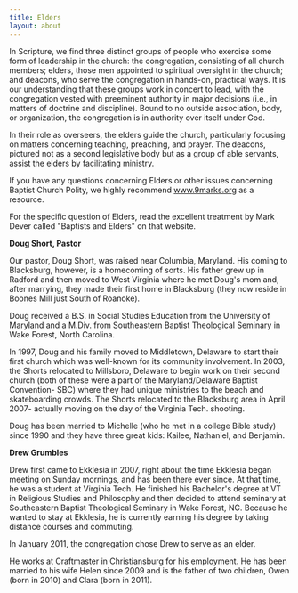 ```yaml
---
title: Elders
layout: about
---
```


In Scripture, we find three distinct groups of people who exercise some form of leadership in the church: the congregation, consisting of all church members; elders, those men appointed to spiritual oversight in the church; and deacons, who serve the congregation in hands-on, practical ways. It is our understanding that these groups work in concert to lead, with the congregation vested with preeminent authority in major decisions (i.e., in matters of doctrine and discipline). Bound to no outside association, body, or organization, the congregation is in authority over itself under God.

In their role as overseers, the elders guide the church, particularly focusing on matters concerning teaching, preaching, and prayer. The deacons, pictured not as a second legislative body but as a group of able servants, assist the elders by facilitating ministry.

If you have any questions concerning Elders or other issues concerning Baptist Church Polity, we highly recommend www.9marks.org as a resource.

For the specific question of Elders, read the excellent treatment by Mark Dever called "Baptists and Elders" on that website.

**Doug Short, Pastor**

Our pastor, Doug Short, was raised near Columbia, Maryland.  His coming to Blacksburg, however, is a homecoming of sorts.  His father grew up in Radford and then moved to West Virginia where he met Doug's mom and, after marrying, they made their first home in Blacksburg (they now reside in Boones Mill just South of Roanoke).

Doug received a B.S. in Social Studies Education from the University of Maryland and a M.Div. from Southeastern Baptist Theological Seminary in Wake Forest, North Carolina.

In 1997, Doug and his family moved to Middletown, Delaware to start their first church which was well-known for its community involvement.  In 2003, the Shorts relocated to Millsboro, Delaware to begin work on their second church (both of these were a part of the Maryland/Delaware Baptist Convention- SBC) where they had unique ministries to the beach and skateboarding crowds.  The Shorts relocated to the Blacksburg area in April 2007- actually moving on the day of the Virginia Tech. shooting.

Doug has been married to Michelle (who he met in a college Bible study) since 1990 and they have three great kids:  Kailee, Nathaniel, and Benjamin.


**Drew Grumbles**

Drew first came to Ekklesia in 2007, right about the time Ekklesia began meeting on Sunday mornings, and has been there ever since. At that time, he was a student at Virginia Tech. He finished his Bachelor's degree at VT in Religious Studies and Philosophy and then decided to attend seminary at Southeastern Baptist Theological Seminary in Wake Forest, NC. Because he wanted to stay at Ekklesia, he is currently earning his degree by taking distance courses and commuting.

In January 2011, the congregation chose Drew to serve as an elder.

He works at Craftmaster in Christiansburg for his employment. He has been married to his wife Helen since 2009 and is the father of two children, Owen (born in 2010) and Clara (born in 2011).
